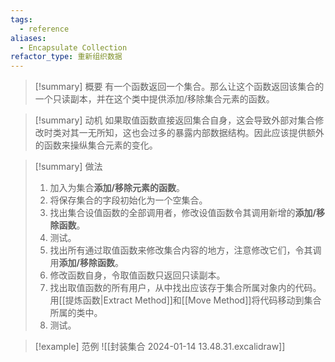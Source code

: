 ```yaml
---
tags:
  - reference
aliases:
  - Encapsulate Collection
refactor_type: 重新组织数据
---
```

> [!summary] 概要
> 有一个函数返回一个集合。那么让这个函数返回该集合的一个只读副本，并在这个类中提供添加/移除集合元素的函数。

> [!summary] 动机
> 如果取值函数直接返回集合自身，这会导致外部对集合修改时类对其一无所知，这也会过多的暴露内部数据结构。因此应该提供额外的函数来操纵集合元素的变化。

> [!summary] 做法
> 1. 加入为集合**添加/移除元素的函数**。
> 2. 将保存集合的字段初始化为一个空集合。
> 3. 找出集合设值函数的全部调用者，修改设值函数令其调用新增的**添加/移除函数**。
> 4. 测试。
> 5. 找出所有通过取值函数来修改集合内容的地方，注意修改它们，令其调用**添加/移除函数**。
> 6. 修改函数自身，令取值函数只返回只读副本。
> 7. 找出取值函数的所有用户，从中找出应该存于集合所属对象内的代码。用[[提炼函数|Extract Method]]和[[Move Method]]将代码移动到集合所属的类中。
> 8. 测试。

> [!example] 范例
> ![[封装集合 2024-01-14 13.48.31.excalidraw]]